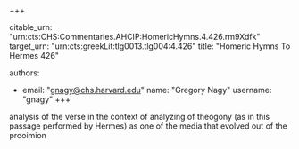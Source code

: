 +++


citable_urn: "urn:cts:CHS:Commentaries.AHCIP:HomericHymns.4.426.rm9Xdfk"
target_urn: "urn:cts:greekLit:tlg0013.tlg004:4.426"
title: "Homeric Hymns To Hermes 426"

authors:
- email: "gnagy@chs.harvard.edu"
  name: "Gregory Nagy"
  username: "gnagy"
+++

<p>analysis of the verse in the context of analyzing of theogony (as in this passage performed by Hermes) as one of the media that evolved out of the prooimion</p>